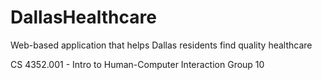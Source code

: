 # DallasHealthcare
Web-based application that helps Dallas residents find quality healthcare

CS 4352.001 - Intro to Human-Computer Interaction
Group 10 


